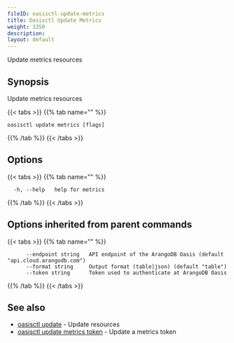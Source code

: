 ```yaml
---
fileID: oasisctl-update-metrics
title: Oasisctl Update Metrics
weight: 3350
description: 
layout: default
---
```

Update metrics resources

## Synopsis

Update metrics resources

{{< tabs >}}
{{% tab name="" %}}
```
oasisctl update metrics [flags]
```
{{% /tab %}}
{{< /tabs >}}

## Options

{{< tabs >}}
{{% tab name="" %}}
```
  -h, --help   help for metrics
```
{{% /tab %}}
{{< /tabs >}}

## Options inherited from parent commands

{{< tabs >}}
{{% tab name="" %}}
```
      --endpoint string   API endpoint of the ArangoDB Oasis (default "api.cloud.arangodb.com")
      --format string     Output format (table|json) (default "table")
      --token string      Token used to authenticate at ArangoDB Oasis
```
{{% /tab %}}
{{< /tabs >}}

## See also

* [oasisctl update]()	 - Update resources
* [oasisctl update metrics token](oasisctl-update-metrics-token)	 - Update a metrics token

